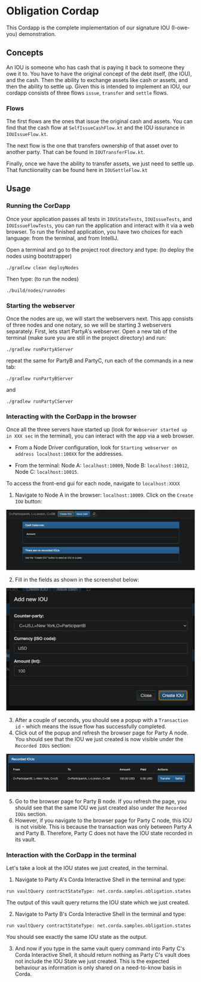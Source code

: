# Obligation Cordap

This Cordapp is the complete implementation of our signature IOU (I-owe-you) demonstration.

## Concepts

An IOU is someone who has cash that is paying it back to someone they owe it to. You have to have the original concept of the debt itself, (the IOU), and the cash. Then the ability to exchange assets like cash or assets, and then the ability to settle up. Given this is intended to implement an IOU, our cordapp consists of three flows `issue`, `transfer` and `settle` flows.


### Flows

The first flows are the ones that issue the original cash and assets. You can find that the cash flow at `SelfIssueCashFlow.kt` and the IOU issurance in `IOUIssueFlow.kt`.

The next flow is the one that transfers ownership of that asset over to another party. That can be found in `IOUTransferFlow.kt`.


Finally, once we have the ability to transfer assets, we just need to settle up. That functiionality can be found here in `IOUSettleFlow.kt`



## Usage

### Running the CorDapp

Once your application passes all tests in `IOUStateTests`, `IOUIssueTests`, and `IOUIssueFlowTests`, you can run the application and
interact with it via a web browser. To run the finished application, you have two choices for each language: from the terminal, and from IntelliJ.

Open a terminal and go to the project root directory and type: (to deploy the nodes using bootstrapper)
```
./gradlew clean deployNodes
```
Then type: (to run the nodes)
```
./build/nodes/runnodes
```

### Starting the webserver
Once the nodes are up, we will start the webservers next. This app consists of three nodes and one notary, so we will be starting 3 webservers separately. First, lets start PartyA's webserver. Open a new tab of the terminal (make sure you are still in the project directory) and run:
```
./gradlew runPartyAServer
```
repeat the same for PartyB and PartyC, run each of the commands in a new tab:
```
./gradlew runPartyBServer
```
and
```
./gradlew runPartyCServer
```

### Interacting with the CorDapp in the browser

Once all the three servers have started up (look for `Webserver started up in XXX sec` in the terminal), you can interact with the app via a web browser.
* From a Node Driver configuration, look for `Starting webserver on address localhost:100XX` for the addresses.

* From the terminal: Node A: `localhost:10009`, Node B: `localhost:10012`, Node C: `localhost:10015`.

To access the front-end gui for each node, navigate to `localhost:XXXX`

1. Navigate to Node A in the browser: `localhost:10009`. Click on the `Create IOU` button:

![](screenshots/create-iou-partyA.png)

2. Fill in the fields as shown in the screenshot below:

![](screenshots/fill-in-fields-partyA.png)

3. After a couple of seconds, you should see a popup with a `Transaction id` - which means the issue flow has successfully completed.
4. Click out of the popup and refresh the browser page for Party A node. You should see that the IOU we just created is now visible under the `Recorded IOUs` section:  

![](screenshots/recorded-ious-partyA.png)

5. Go to the browser page for Party B node. If you refresh the page, you should see that the same IOU we just created also under the `Recorded IOUs` section.
6. However, if you navigate to the browser page for Party C node, this IOU is not visible. This is because the transaction was only between Party A and Party B. Therefore, Party C does not have the IOU state recorded in its vault.

### Interaction with the CorDapp in the terminal

Let's take a look at the IOU states we just created, in the terminal.

1. Navigate to Party A's Corda Interactive Shell in the terminal and type:
```
run vaultQuery contractStateType: net.corda.samples.obligation.states
```

The output of this vault query returns the IOU state which we just created.

2. Navigate to Party B's Corda Interactive Shell in the terminal and type:
```
run vaultQuery contractStateType: net.corda.samples.obligation.states
```

You should see exactly the same IOU state as the output.

3. And now if you type in the same vault query command into Party C's Corda Interactive Shell, it should return nothing as Party C's vault does not include the IOU State we just created. This is the expected behaviour as information is only shared on a need-to-know basis in Corda.